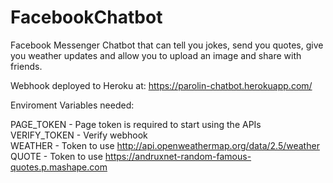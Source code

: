 # FacebookChatbot
Facebook Messenger Chatbot that can tell you jokes, send you quotes, give you weather updates and allow you to upload an image and share with friends. 

Webhook deployed to Heroku at: https://parolin-chatbot.herokuapp.com/

Enviroment Variables needed: 

PAGE_TOKEN - Page token is required to start using the APIs </br>
VERIFY_TOKEN - Verify webhook </br>
WEATHER - Token to use http://api.openweathermap.org/data/2.5/weather </br>
QUOTE - Token to use https://andruxnet-random-famous-quotes.p.mashape.com </br>



